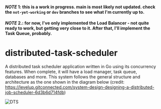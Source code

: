 #### **_NOTE_ 1**: this is a work in progress. main is most likely not updated. check the `not-yet-working` or `dev` branches to see what I'm currently up to. 
#### **_NOTE_ 2.**: for now, I've only implemented the Load Balancer - not quite ready to work, but getting very close to it. After that, I'll implement the Task Queue, probably. 

# distributed-task-scheduler
A distributed task scheduler application written in Go using its concurrency features. When complete, it will have a load manager, task queue, databases and more. This system follows the general structure and architecture as the one shown in the diagram below (credit: https://levelup.gitconnected.com/system-design-designing-a-distributed-job-scheduler-6d3b6d714fdb)

![DTS](https://miro.medium.com/v2/resize:fit:720/format:webp/1*-iAskGXB1hJmS7p2Q-eDLQ.png "Distributed Task Scheduler")

